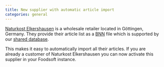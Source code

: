 ```yaml
---
title: New supplier with automatic article import
categories: general
---
```

[Naturkost Elkershausen](https://www.naturkost-elkershausen.de/) is a wholesale retailer located in Göttingen, Germany. They provide their article list as a [BNN](https://n-bnn.de) file which is supported by our [shared database](https://foodcoops.net/global-foodsoft-platform/#shared-database).

This makes it easy to automatically import all their articles. If you are already a customer of Naturkost Elkershausen you can now activate this supplier in your Foodsoft instance.

